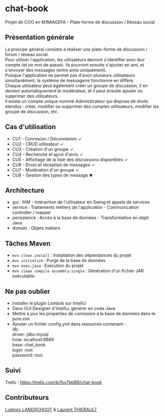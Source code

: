 # chat-book
Projet de COO en M1MIAGEFA - Plate-forme de discussion / Réseau social 

## Présentation générale
Le principe général consiste à réaliser une plate-forme de discussion / forum / réseau social.  
Pour utiliser l'application, les utilisateurs devront s'identifier avec leur compte (et un mot de passe). Ils pourront ensuite s'ajouter en ami, et s'envoyer des messages (entre amis uniquement).  
Puisque l'application ne permet pas d'avoir plusieurs utilisateurs simultanément, le système de messagerie fonctionne en différé.  
Chaque utilisateur peut également créer un groupe de discussion, il en devient automatiquement le modérateur, et il peut ensuite ajouter ou supprimer des utilisateurs.  
Il existe un compte unique nommé Administrateur qui dispose de droits étendus : créer, modifier ou supprimer des comptes utilisateurs, modifier les groupe de discussion, etc.  

## Cas d'utilisation
* CU1 - Connexion / Déconnexion ✓
* CU2 - CRUD utilisateur ✓
* CU3 - Création d'un groupe ✓
* CU4 - Recherche et ajout d'amis ✓
* CU5 - Affichage de la liste des discussions disponibles ✓
* CU6 - Envoi et réception de messages ✓
* CU7 - Modération d'un groupe ✓
* CU8 - Gestion des types de message ✖

## Architecture
* gui : IHM - Intéraction de l'utilisateur en Swing et appels de services
* service : Traitements métiers de l'application - Communication controller / mapper
* persistence : Accès à la base de données - Transformation en objet Java
* domain : Objets métiers

## Tâches Maven
* `mvn clean install` : Installation des dépendances du projet
* `mvn initialize` : Purge de la base de données
* `mvn exec:java` : Execution du projet
* `mvn clean compile assembly:single` : Génération d'un fichier JAR exécutable

## Ne pas oublier
* Installer le plugin Lombok sur IntelliJ
* Dans GUI Designer d'IntelliJ, générer en code Java
* Mettre à jour les properties de connexion à la base de données dans le pom.xml
* Ajouter un fichier config.yml dans resources contenant :  
db:  
    driver: jdbc:mysql  
    hote: localhost:8889  
    base: chat_book  
    login: root  
    password: root

## Suivi
Trello : https://trello.com/b/fks7bbBR/chat-book

## Contributeurs
[Ludovic LANDSCHOOT](http://github.com/landschoot) & [Laurent THIEBAULT](http://github.com/lauthieb)
